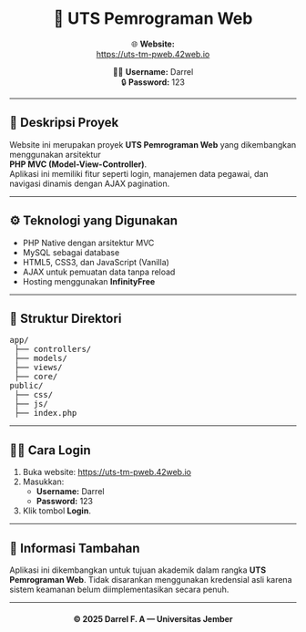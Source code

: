 <h1 align="center">📘 UTS Pemrograman Web</h1>

<div align="center">

🌐 **Website:**  
<a href="https://uts-tm-pweb.42web.io" target="_blank">https://uts-tm-pweb.42web.io</a>

🧑‍💻 **Username:** Darrel  
🔒 **Password:** 123  

</div>

---

<h2>🧩 Deskripsi Proyek</h2>

Website ini merupakan proyek **UTS Pemrograman Web** yang dikembangkan menggunakan arsitektur  
**PHP MVC (Model-View-Controller)**.  
Aplikasi ini memiliki fitur seperti login, manajemen data pegawai, dan navigasi dinamis dengan AJAX pagination.

---

<h2>⚙️ Teknologi yang Digunakan</h2>

<ul>
  <li>PHP Native dengan arsitektur MVC</li>
  <li>MySQL sebagai database</li>
  <li>HTML5, CSS3, dan JavaScript (Vanilla)</li>
  <li>AJAX untuk pemuatan data tanpa reload</li>
  <li>Hosting menggunakan <b>InfinityFree</b></li>
</ul>

---

<h2>📁 Struktur Direktori</h2>

<pre>
app/
 ├── controllers/
 ├── models/
 ├── views/
 ├── core/
public/
 ├── css/
 ├── js/
 ├── index.php
</pre>

---

<h2>👨‍💻 Cara Login</h2>

<ol>
  <li>Buka website: <a href="https://uts-tm-pweb.42web.io" target="_blank">https://uts-tm-pweb.42web.io</a></li>
  <li>Masukkan:
    <ul>
      <li><b>Username:</b> Darrel</li>
      <li><b>Password:</b> 123</li>
    </ul>
  </li>
  <li>Klik tombol <b>Login</b>.</li>
</ol>

---

<h2>📄 Informasi Tambahan</h2>

<p>
Aplikasi ini dikembangkan untuk tujuan akademik dalam rangka <b>UTS Pemrograman Web</b>.  
Tidak disarankan menggunakan kredensial asli karena sistem keamanan belum diimplementasikan secara penuh.
</p>

---

<h4 align="center">© 2025 Darrel F. A — Universitas Jember</h4>
